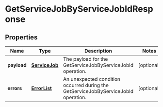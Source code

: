 
# GetServiceJobByServiceJobIdResponse

## Properties
Name | Type | Description | Notes
------------ | ------------- | ------------- | -------------
**payload** | [**ServiceJob**](ServiceJob.md) | The payload for the GetServiceJobByServiceJobId operation. |  [optional]
**errors** | [**ErrorList**](../ErrorList.md) | An unexpected condition occurred during the GetServiceJobByServiceJobId operation. |  [optional]



